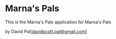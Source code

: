 # Marna's Pals

This is the Marna's Pals application for
Marna's Pals

by David Pal[davidscott.pal@gmail.com]